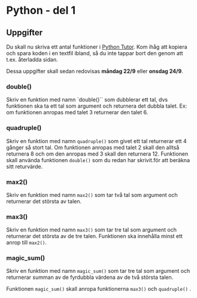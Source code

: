 # Python - del 1

## Uppgifter

Du skall nu skriva ett antal funktioner i [Python Tutor](http://www.pythontutor.com/). Kom ihåg att kopiera och
spara koden i en textfil ibland, så du inte tappar bort den genom att t.ex. återladda sidan.

Dessa uppgifter skall sedan redovisas **måndag 22/9** eller **onsdag 24/9**.

### double()

Skriv en funktion med namn `double()`` som dubblerar ett tal, dvs funktionen ska ta
ett tal som argument och returnera det dubbla talet. Ex: om funktionen anropas
med talet 3 returnerar den talet 6.

### quadruple()

Skriv en funktion med namn `quadruple()` som givet ett tal returnerar ett 4 gånger
så stort tal. Om funktionen anropas med talet 2 skall den alltså returnera 8 och
om den anropas med 3 skall den returnera 12. Funktionen skall använda funktionen
`double()` som du redan har skrivit.för att beräkna sitt returvärde.

### max2()

Skriv en funktion med namn `max2()` som tar två tal som argument och returnerar
det största av talen.

### max3()

Skriv en funktion med namn `max3()` som tar tre tal som argument och returnerar
det största av de tre talen. Funktionen ska innehålla minst ett anrop till
`max2()`.

### magic_sum()

Skriv en funktion med namn `magic_sum()` som tar tre tal som argument och
returnerar summan av de fyrdubbla värdena av de två största talen.


Funktionen `magic_sum()` skall anropa funktionerna `max3()` och `quadruple()` .
